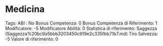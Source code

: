 # Medicina

Tags: ABI
: No
Bonus Competenza: 0
Bonus Competenza di Riferimento: 1
Modificatore: -5
Modificatore  Abilità: 0
Statistica di riferimento: Saggezza (Saggezza%20bc9a5bbb3203450c919e2c335fbb71b7.md)
Tiro Salvezza: -5
Valore di riferimento: 0